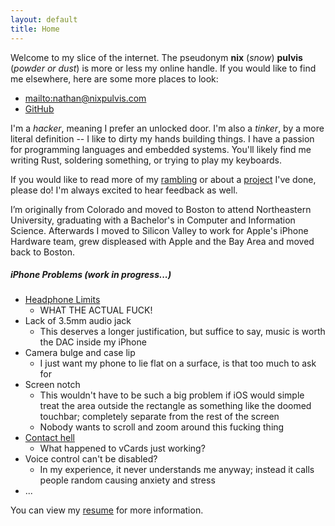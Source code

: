 ```yaml
---
layout: default
title: Home
---
```


Welcome to my slice of the internet. The pseudonym **nix** (_snow_) **pulvis**
(_powder or dust_) is more or less my online handle. If you would like to find
me elsewhere, here are some more places to look:

- <mailto:nathan@nixpulvis.com>
- [GitHub](https://github.com/nixpulvis)

I'm a *hacker*, meaning I prefer an unlocked door. I'm also a *tinker*, by a
more literal definition -- I like to dirty my hands building things. I have a
passion for programming languages and embedded systems. You'll likely find me
writing Rust, soldering something, or trying to play my keyboards.

If you would like to read more of my [rambling](/ramblings) or about a
[project](/projects) I've done, please do! I'm always excited to hear feedback
as well.

I’m originally from Colorado and moved to Boston to attend Northeastern
University, graduating with a Bachelor's in Computer and Information Science.
Afterwards I moved to Silicon Valley to work for Apple's iPhone Hardware team,
grew displeased with Apple and the Bay Area and moved back to Boston.

##### iPhone Problems (work in progress...)

- [Headphone Limits](https://discussions.apple.com/thread/252113205)
    - WHAT THE ACTUAL FUCK!
- Lack of 3.5mm audio jack
    - This deserves a longer justification, but suffice to say, music is worth
      the DAC inside my iPhone
- Camera bulge and case lip
    - I just want my phone to lie flat on a surface, is that too much to ask
      for
- Screen notch
    - This wouldn't have to be such a big problem if iOS would simple treat the
      area outside the rectangle as something like the doomed touchbar;
      completely separate from the rest of the screen
    - Nobody wants to scroll and zoom around this fucking thing
- [Contact hell](/ramblings/2021-01-14-ios-contact-hell)
    - What happened to vCards just working?
- Voice control can't be disabled?
    - In my experience, it never understands me anyway; instead it calls people
      random causing anxiety and stress
- ...

You can view my [resume](/resume.pdf) for more information.
